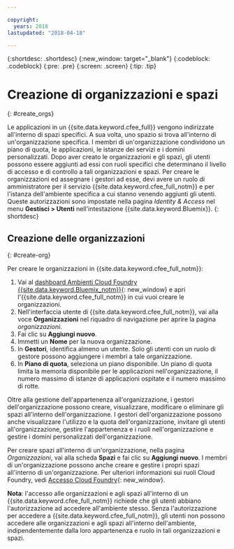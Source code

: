 ```yaml
---

copyright:
  years: 2018
lastupdated: "2018-04-18"

---
```


{:shortdesc: .shortdesc}
{:new_window: target="_blank"}
{:codeblock: .codeblock}
{:pre: .pre}
{:screen: .screen}
{:tip: .tip}

# Creazione di organizzazioni e spazi
{: #create_orgs}

Le applicazioni in un {{site.data.keyword.cfee_full}} vengono indirizzate all'interno di spazi specifici. A sua volta, uno spazio si trova all'interno di un'organizzazione specifica. I membri di un'organizzazione condividono un piano di quota, le applicazioni, le istanze dei servizi e i domini personalizzati. Dopo aver creato le organizzazioni e gli spazi, gli utenti possono essere aggiunti ad essi con ruoli specifici che determinano il livello di accesso e di controllo a tali organizzazioni e spazi. Per creare le organizzazioni ed assegnare i gestori ad esse, devi avere un ruolo di amministratore per il servizio {{site.data.keyword.cfee_full_notm}} e per l'istanza dell'ambiente specifica a cui stanno venendo aggiunti gli utenti. Queste autorizzazioni sono impostate nella pagina _Identity & Access_ nel menu **Gestisci > Utenti** nell'intestazione {{site.data.keyword.Bluemix}}.
{: shortdesc}

## Creazione delle organizzazioni
{: #create-org}

Per creare le organizzazioni in {{site.data.keyword.cfee_full_notm}}:

1. Vai al [dashboard Ambienti Cloud Foundry {{site.data.keyword.Bluemix_notm}}](https://cloud.ibm.com/dashboard/cloudfoundry?filter=cf_environments){: new_window} e apri l'{{site.data.keyword.cfee_full_notm}} in cui vuoi creare le organizzazioni.
2. Nell'interfaccia utente di {{site.data.keyword.cfee_full_notm}}, vai alla voce **Organizzazioni** nel riquadro di navigazione per aprire la pagina _organizzazioni_.
3. Fai clic su **Aggiungi nuovo**.
4. Immetti un **Nome** per la nuova organizzazione.
5. In **Gestori**, identifica almeno un utente. Solo gli utenti con un ruolo di gestore possono aggiungere i membri a tale organizzazione.
6. In **Piano di quota**, seleziona un piano disponibile. Un piano di quota limita la memoria disponibile per le applicazioni nell'organizzazione, il numero massimo di istanze di applicazioni ospitate e il numero massimo di rotte.

Oltre alla gestione dell'appartenenza all'organizzazione, i gestori dell'organizzazione possono creare, visualizzare, modificare o eliminare gli spazi all'interno dell'organizzazione. I gestori dell'organizzazione possono anche visualizzare l'utilizzo e la quota dell'organizzazione, invitare gli utenti all'organizzazione, gestire l'appartenenza e i ruoli nell'organizzazione e gestire i domini personalizzati dell'organizzazione.

Per creare spazi all'interno di un'organizzazione, nella pagina _Organizzazioni_, vai alla scheda **Spazi** e fai clic su **Aggiungi nuovo**. I membri di un'organizzazione possono anche creare e gestire i propri spazi all'interno di un'organizzazione. Per ulteriori informazioni sui ruoli Cloud Foundry, vedi [Accesso Cloud Foundry](https://cloud.ibm.com/docs/iam/cfaccess.html#cfroles){: new_window}.

**Nota**: l'accesso alle organizzazioni e agli spazi all'interno di un {{site.data.keyword.cfee_full_notm}} richiede che gli utenti abbiano l'autorizzazione ad accedere all'ambiente stesso. Senza l'autorizzazione per accedere a {{site.data.keyword.cfee_full_notm}}, gli utenti non possono accedere alle organizzazioni e agli spazi all'interno dell'ambiente, indipendentemente dalla loro appartenenza e ruolo in tali organizzazioni e spazi.
